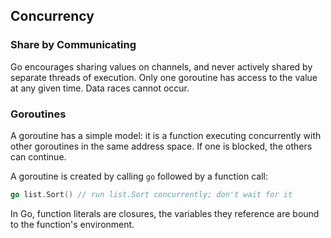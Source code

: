 ## Concurrency

### Share by Communicating

Go encourages sharing values on channels, and never actively shared by separate threads of execution. Only one goroutine has access to the value at any given time. Data races cannot occur.

### Goroutines

A goroutine has a simple model: it is a function executing concurrently with other goroutines in the same address space. If one is blocked, the others can continue.

A goroutine is created by calling `go` followed by a function call:

```go
go list.Sort() // run list.Sort concurrently; don't wait for it
```

In Go, function literals are closures, the variables they reference are bound to the function's environment.

